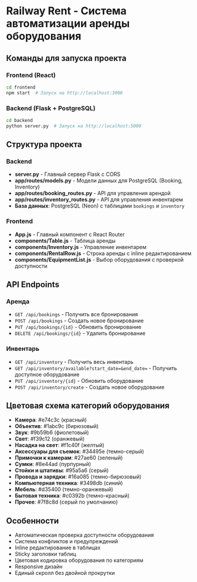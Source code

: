 # Railway Rent - Система автоматизации аренды оборудования

## Команды для запуска проекта

### Frontend (React)
```bash
cd frontend
npm start  # Запуск на http://localhost:3000
```

### Backend (Flask + PostgreSQL)
```bash
cd backend
python server.py  # Запуск на http://localhost:5000
```

## Структура проекта

### Backend
- **server.py** - Главный сервер Flask с CORS
- **app/routes/models.py** - Модели данных для PostgreSQL (Booking, Inventory)
- **app/routes/booking_routes.py** - API для управления арендой
- **app/routes/inventory_routes.py** - API для управления инвентарем
- **База данных**: PostgreSQL (Neon) с таблицами `bookings` и `inventory`

### Frontend
- **App.js** - Главный компонент с React Router
- **components/Table.js** - Таблица аренды
- **components/Inventory.js** - Управление инвентарем
- **components/RentalRow.js** - Строка аренды с inline редактированием
- **components/EquipmentList.js** - Выбор оборудования с проверкой доступности

## API Endpoints

### Аренда
- `GET /api/bookings` - Получить все бронирования
- `POST /api/bookings` - Создать новое бронирование
- `PUT /api/bookings/{id}` - Обновить бронирование
- `DELETE /api/bookings/{id}` - Удалить бронирование

### Инвентарь
- `GET /api/inventory` - Получить весь инвентарь
- `GET /api/inventory/available?start_date=&end_date=` - Получить доступное оборудование
- `PUT /api/inventory/{id}` - Обновить оборудование
- `POST /api/inventory/create` - Создать новое оборудование

## Цветовая схема категорий оборудования

- **Камера**: #e74c3c (красный)
- **Объектив**: #1abc9c (бирюзовый)
- **Звук**: #9b59b6 (фиолетовый)
- **Свет**: #f39c12 (оранжевый)
- **Насадка на свет**: #f1c40f (желтый)
- **Аксессуары для съемок**: #34495e (темно-серый)
- **Примочки к камерам**: #27ae60 (зеленый)
- **Сумки**: #8e44ad (пурпурный)
- **Стойки и штативы**: #95a5a6 (серый)
- **Провода и зарядки**: #16a085 (темно-бирюзовый)
- **Компьютерная техника**: #3498db (синий)
- **Мебель**: #d35400 (темно-оранжевый)
- **Бытовая техника**: #c0392b (темно-красный)
- **Прочее**: #7f8c8d (серый по умолчанию)

## Особенности

- Автоматическая проверка доступности оборудования
- Система конфликтов и предупреждений
- Inline редактирование в таблицах
- Sticky заголовки таблиц
- Цветовая кодировка оборудования по категориям
- Responsive дизайн
- Единый скролл без двойной прокрутки
